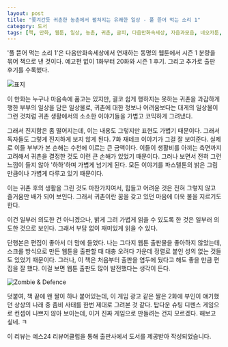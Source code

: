 ```yaml
---
layout: post
title: "쫒겨간듯 귀촌한 농촌에서 펼쳐지는 유쾌한 일상 - 풀 뜯어 먹는 소리 1"
category: 도서
tags: [책, 만화, 웹툰, 일상, 농촌, 귀촌, 글피, 다음만화속세상, 자음과모음, 네오카툰, 서평, 예스24 리뷰어클럽]
---
```


'풀 뜯어 먹는 소리 1'은
다음만화속세상에서 연재하는 동명의 웹툰에서
시즌 1 분량을 묶어 책으로 낸 것이다.
예고편 없이 1화부터 20화와 시즌 1 후기. 그리고 추가로 출판 후기를 수록했다.

![표지](https://lh3.googleusercontent.com/-8JE_iKpIEWs/WdPgCF94xJI/AAAAAAAAYG4/e3YsnEkVZBYwt03rfW8qena7whIzKTtlgCE0YBhgL/s480/grass-sound-book.jpg)

이 만화는 누구나 마음속에 품고는 있지만,
결코 쉽게 행하지는 못하는 귀촌을
과감하게 행한 부부의 일상을 담은 일상물로,
귀촌에 대한 정보나 어려움보다는
대게의 일상물이 그런 것처럼 귀촌 생활에서의 소소한 이야기들을
가볍고 코믹하게 그려냈다.

그래서 진지함은 좀 떨어지는데,
이는 내용도 그렇지만 표현도 가볍기 때문이다.
그래서 독자들도 그렇게 진지하게 보지 않게 된다.
7화 재테크 이야기가 그걸 잘 보여준다.
실제로 이들 부부가 본 손해는 수천에 이르는 큰 금액이다.
이들이 생활비를 아끼는 측면까지 고려해서 귀촌을 결정한 것도
이런 큰 손해가 있었기 때문이다.
그러나 보면서 전혀 그런 느낌이 들지 않아 '하하'하며 가볍게 넘기게 된다.
모든 이야기를 파스텔톤의 밝은 그림만큼이나 가볍게 다루고 있기 때문이다.

이는 귀촌 후의 생활을 그린 것도 마찬가지여서,
힘들고 어려운 것은 전혀 그렇지 않고
즐거움만 배가 되어 보인다.
그래서 귀촌이란 꿈을 갖고 있던 마음에 더욱 불을 지르기도 한다.

이건 일부러 의도한 건 아니겠으나,
밝게 그려 가볍게 읽을 수 있도록 한 것은 일부러 의도한 것으로 보인다.
그래서 부담 없이 재미있게 읽을 수 있다.

단행본은 편집이 좋아서 더 맘에 들었다.
나는 그다지 웹툰 출판물을 좋아하지 않았는데,
스크롤 방식으로 만든 웹툰을 출판할 때
대충 오려다 가운데 정렬로 붙인 성의 없는 것들도 있었기 때문이다.
그러나, 이 책은 처음부터 출판을 염두에 뒀다고 해도 좋을 만큼 편집을 잘 했다.
이걸 보면 웹툰 출판도 많이 발전했다는 생각이 든다.

![Zombie & Defence](https://lh3.googleusercontent.com/qJGzt2qjcCYICrUEGS8kXT3KyMS-NFAQvDOsOA_mQl37P9Foq9AaQSJx-lTZLPHGwCpMUuNho1wtsw=s480)

덧붙여, 책 끝에 왠 짤이 하나 붙어있는데,
이 게임 광고 같은 짤은 2화에 부인이 얘기했던 상상의 나래 중 좀비 사태를 한번 제대로 그려본 것 같다.
탑다운 슈팅 디펜스 게임으로 컨셉이 나쁘지 않아 보이는데,
이거 진짜 게임으로 만들려는 건지 모르겠다.
해보고 싶네. ㅋ



<div class="im im-info">
이 리뷰는 예스24 리뷰어클럽을 통해 출판사에서 도서를 제공받아 작성되었습니다.
</div>
